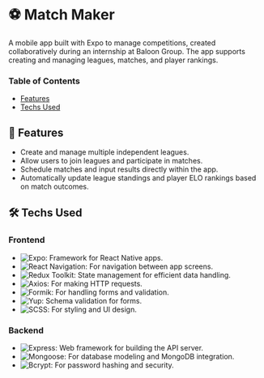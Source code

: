 # ⚽ Match Maker

A mobile app built with Expo to manage competitions, created collaboratively during an internship at Baloon Group. The app supports creating and managing leagues, matches, and player rankings.

### Table of Contents
- [Features](#-features)
- [Techs Used](#%EF%B8%8F-techs-used)

## 🚀 Features
- Create and manage multiple independent leagues.
- Allow users to join leagues and participate in matches.
- Schedule matches and input results directly within the app.
- Automatically update league standings and player ELO rankings based on match outcomes.

## 🛠️ Techs Used

### Frontend
- ![Expo](https://img.shields.io/badge/Expo-000020?style=flat-square&logo=expo&logoColor=white): Framework for React Native apps.
- ![React Navigation](https://img.shields.io/badge/React%20Navigation-CA4245?style=flat-square&logo=react-router&logoColor=white): For navigation between app screens.
- ![Redux Toolkit](https://img.shields.io/badge/Redux%20Toolkit-764ABC?style=flat-square&logo=redux&logoColor=white): State management for efficient data handling.
- ![Axios](https://img.shields.io/badge/Axios-5A29E4?style=flat-square&logo=axios&logoColor=white): For making HTTP requests.
- ![Formik](https://img.shields.io/badge/Formik-FF7F50?style=flat-square&logoColor=white): For handling forms and validation.
- ![Yup](https://img.shields.io/badge/Yup-FFA500?style=flat-square&logoColor=white): Schema validation for forms.
- ![SCSS](https://img.shields.io/badge/SCSS-CC6699?style=flat-square&logo=sass&logoColor=white): For styling and UI design.

### Backend
- ![Express](https://img.shields.io/badge/Express-000000?style=flat-square&logo=express&logoColor=white): Web framework for building the API server.
- ![Mongoose](https://img.shields.io/badge/Mongoose-47A248?style=flat-square&logo=mongodb&logoColor=white): For database modeling and MongoDB integration.
- ![Bcrypt](https://img.shields.io/badge/Bcrypt-7F7F7F?style=flat-square&logoColor=white): For password hashing and security.
